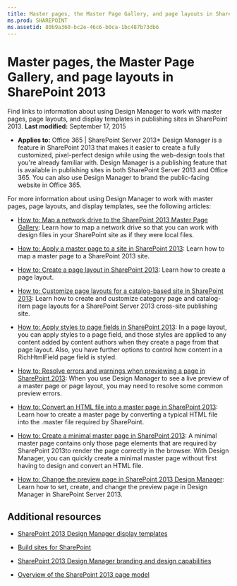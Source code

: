 ```yaml
---
title: Master pages, the Master Page Gallery, and page layouts in SharePoint 2013
ms.prod: SHAREPOINT
ms.assetid: 80b9a360-bc2e-46c6-b0ca-1bc487b73db6
---
```



# Master pages, the Master Page Gallery, and page layouts in SharePoint 2013
Find links to information about using Design Manager to work with master pages, page layouts, and display templates in publishing sites in SharePoint 2013.
 **Last modified:** September 17, 2015
  
    
    

 * **Applies to:** Office 365 | SharePoint Server 2013* 
Design Manager is a feature in SharePoint 2013 that makes it easier to create a fully customized, pixel-perfect design while using the web-design tools that you're already familiar with. Design Manager is a publishing feature that is available in publishing sites in both SharePoint Server 2013 and Office 365. You can also use Design Manager to brand the public-facing website in Office 365.
  
    
    

For more information about using Design Manager to work with master pages, page layouts, and display templates, see the following articles:
-  [How to: Map a network drive to the SharePoint 2013 Master Page Gallery](how-to-map-a-network-drive-to-the-sharepoint-2013-master-page-gallery.md): Learn how to map a network drive so that you can work with design files in your SharePoint site as if they were local files.
    
  
-  [How to: Apply a master page to a site in SharePoint 2013](how-to-apply-a-master-page-to-a-site-in-sharepoint-2013.md): Learn how to map a master page to a SharePoint 2013 site.
    
  
-  [How to: Create a page layout in SharePoint 2013](how-to-create-a-page-layout-in-sharepoint-2013.md): Learn how to create a page layout.
    
  
-  [How to: Customize page layouts for a catalog-based site in SharePoint 2013](how-to-customize-page-layouts-for-a-catalog-based-site-in-sharepoint-2013.md): Learn how to create and customize category page and catalog-item page layouts for a SharePoint Server 2013 cross-site publishing site.
    
  
-  [How to: Apply styles to page fields in SharePoint 2013](how-to-apply-styles-to-page-fields-in-sharepoint-2013.md): In a page layout, you can apply styles to a page field, and those styles are applied to any content added by content authors when they create a page from that page layout. Also, you have further options to control how content in a RichHtmlField page field is styled.
    
  
-  [How to: Resolve errors and warnings when previewing a page in SharePoint 2013](how-to-resolve-errors-and-warnings-when-previewing-a-page-in-sharepoint-2013.md): When you use Design Manager to see a live preview of a master page or page layout, you may need to resolve some common preview errors.
    
  
-  [How to: Convert an HTML file into a master page in SharePoint 2013](how-to-convert-an-html-file-into-a-master-page-in-sharepoint-2013.md): Learn how to create a master page by converting a typical HTML file into the .master file required by SharePoint.
    
  
-  [How to: Create a minimal master page in SharePoint 2013](how-to-create-a-minimal-master-page-in-sharepoint-2013.md): A minimal master page contains only those page elements that are required by SharePoint 2013to render the page correctly in the browser. With Design Manager, you can quickly create a minimal master page without first having to design and convert an HTML file.
    
  
-  [How to: Change the preview page in SharePoint 2013 Design Manager](how-to-change-the-preview-page-in-sharepoint-2013-design-manager.md): Learn how to set, create, and change the preview page in Design Manager in SharePoint Server 2013.
    
  

## Additional resources
<a name="bk_addresources"> </a>


-  [SharePoint 2013 Design Manager display templates](sharepoint-2013-design-manager-display-templates.md)
    
  
-  [Build sites for SharePoint](build-sites-for-sharepoint.md)
    
  
-  [SharePoint 2013 Design Manager branding and design capabilities](sharepoint-2013-design-manager-branding-and-design-capabilities.md)
    
  
-  [Overview of the SharePoint 2013 page model](overview-of-the-sharepoint-2013-page-model.md)
    
  

